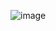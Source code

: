 ![image](https://github.com/hanaeju/RTLS-for-Indoor-Tracking/assets/98371516/4203f4d2-ec17-4fec-a440-8043cab94185)

